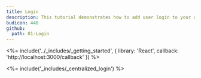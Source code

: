 ```yaml
---
title: Login
description: This tutorial demonstrates how to add user login to your application with Auth0.
budicon: 448
github:
  path: 01-Login
---
```


<%= include('../_includes/_getting_started', { library: 'React', callback: 'http://localhost:3000/callback' }) %>

<%= include('_includes/_centralized_login') %>
